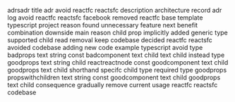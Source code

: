 adrsadr title adr avoid reactfc reactsfc description architecture record adr log avoid reactfc reactsfc facebook removed reactfc base template typescript project reason found unnecessary feature next benefit combination downside main reason child prop implicitly added generic type supported child read removal keep codebase decided reactfc reactsfc avoided codebase adding new code example typescript avoid type badprops text string const badcomponent text child text child instead type goodprops text string child reactreactnode const goodcomponent text child goodprops text child shorthand specifc child type required type goodprops propswithchildren text string const goodcomponent text child goodprops text child consequence gradually remove current usage reactfc reactsfc codebase